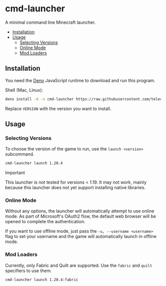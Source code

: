 # cmd-launcher

A minimal command line Minecraft launcher.

- [Installation](#installation)
- [Usage](#usage)
  - [Selecting Versions](#selecting-versions)
  - [Online Mode](#online-mode)
  - [Mod Loaders](#mod-loaders)

## Installation

You need the [Deno](https://deno.com) JavaScript runtime to download and run
this program.

Shell (Mac, Linux):

```sh
deno install -A -n cmd-launcher https://raw.githubusercontent.com/telectr/cmd-launcher/VERSION/cli.ts
```

Replace `VERSION` with the version you want to install.

## Usage

### Selecting Versions

To choose the version of the game to run, use the `launch <version>` subcommand.

```sh
cmd-launcher launch 1.20.4
```

> [!IMPORTANT]
> This launcher is not tested for versions < 1.19. It may not work,
> mainly because this launcher does not yet support installing native libraries.

### Online Mode

Without any options, the launcher will automatically attempt to use online mode.
As part of Microsoft's OAuth2 flow, the default web browser will be opened to
complete the authentication.

If you want to use offline mode, just pass the `-u, --username <username>` flag
to set your username and the game will automatically launch in offline mode.

### Mod Loaders

Currently, only Fabric and Quilt are supported. Use the `fabric` and `quilt`
specifiers to use them.

```sh
cmd-launcher launch 1.20.4:fabric
```
